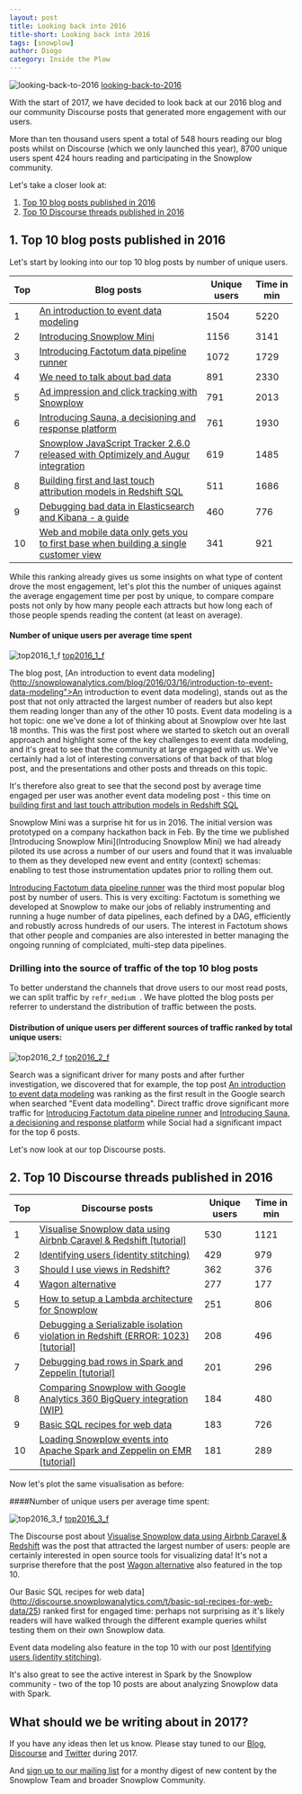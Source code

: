 ```yaml
---
layout: post
title: Looking back into 2016
title-short: Looking back into 2016
tags: [snowplow]
author: Diogo
category: Inside the Plow
---
```


![looking-back-to-2016] [looking-back-to-2016]

With the start of 2017, we have decided to look back at our 2016 blog and our community Discourse posts that generated more engagement with our users.

More than ten thousand users spent a total of 548 hours reading our blog posts whilst on Discourse (which we only launched this year), 8700 unique users spent 424 hours reading and participating in the Snowplow community.

Let's take a closer look at:

1. [Top 10 blog posts published in 2016](/blog/2017/01/12/looking-back-to-2016#Top10blogpost)
2. [Top 10 Discourse threads published in 2016](/blog/2017/01/12/looking-back-to-2016#discourseposts)


<!--more-->

<h2 id="Top10blogpost">1. Top 10 blog posts published in 2016</h2>

Let's start by looking into our top 10 blog posts by number of unique users.

<table class="table">
  <thead>
  <tr>
    <th>Top</th>
    <th>Blog posts</th>
    <th>Unique users</th>
    <th>Time in min</th>
  </tr>
  </thead>
  <tbody>
  <tr>
     <td>1</td>
    <td><a href="http://snowplowanalytics.com/blog/2016/03/16/introduction-to-event-data-modeling">An introduction to event data modeling</a></td>
    <td>1504</td>
    <td>5220</td>
  </tr>
  <tr>
    <td>2</td>
    <td><a href="http://snowplowanalytics.com/blog/2016/04/08/introducing-snowplow-mini/">Introducing Snowplow Mini</a></td>
    <td>1156</td>
    <td>3141</td>
  </tr>
  <tr>
    <td>3</td>
    <td><a href="http://snowplowanalytics.com/blog/2016/04/09/introducing-factotum-data-pipeline-runner/">Introducing Factotum data pipeline runner</a></td>
    <td>1072</td>
    <td>1729</td>
  </tr>
  <tr>
    <td>4</td>
    <td><a href="http://snowplowanalytics.com/blog/2016/01/07/we-need-to-talk-about-bad-data-architecting-data-pipelines-for-data-quality/">We need to talk about bad data</a></td>
    <td>891</td>
    <td>2330</td>
  </tr>
  <tr>
    <td>5</td>
    <td><a href="http://snowplowanalytics.com/blog/2016/03/07/ad-impression-and-click-tracking-with-snowplow/">Ad impression and click tracking with Snowplow</a></td>
    <td>791</td>
    <td>2013</td>
  </tr>
  <tr>
    <td>6</td>
    <td><a href="http://snowplowanalytics.com/blog/2016/09/22/introducing-sauna-a-decisioning-and-response-platform/">Introducing Sauna, a decisioning and response platform</a></td>
    <td>761</td>
    <td>1930</td>
  </tr>
  <tr>
    <td>7</td>
    <td><a href="http://snowplowanalytics.com/blog/2016/03/03/snowplow-javascript-tracker-2.6.0-released-with-optimizely-and-augur-integration/">Snowplow JavaScript Tracker 2.6.0 released with Optimizely and Augur integration</a></td>
    <td>619</td>
    <td>1485</td>
  </tr>
  <tr>
    <td>8</td>
    <td><a href="http://snowplowanalytics.com/blog/2016/02/22/building-first-and-last-touch-attribution-models-in-redshift-sql/">Building first and last touch attribution models in Redshift SQL</a></td>
    <td>511</td>
    <td>1686</td>
  </tr>
  <tr>
    <td>9</td>
    <td><a href="http://snowplowanalytics.com/blog/2016/03/03/guide-to-debugging-bad-data-in-elasticsearch-kibana/">Debugging bad data in Elasticsearch and Kibana - a guide</a></td>
    <td>460</td>
    <td>776</td>
  </tr>
  <tr>
    <td>10</td>
    <td><a href="http://snowplowanalytics.com/blog/2016/01/17/web-and-mobile-data-only-gets-you-to-first-base-when-building-a-single-customer-view/">Web and mobile data only gets you to first base when building a single customer view</a></td>
    <td>341</td>
    <td>921</td>
  </tr>
</tbody>
</table>

While this ranking already gives us some insights on what type of content drove the most engagement, let's plot this the number of uniques against the average engagement time per post by unique, to compare compare posts not only by how many people each attracts but how long each of those people spends reading the content (at least on average).


#### Number of unique users per average time spent

![top2016_1_f] [top2016_1_f]

The blog post, [An introduction to event data modeling](http://snowplowanalytics.com/blog/2016/03/16/introduction-to-event-data-modeling">An introduction to event data modeling), stands out as the post that not only attracted the largest number of readers but also kept them reading longer than any of the other 10 posts. Event data modeling is a hot topic: one we've done a lot of thinking about at Snowplow over hte last 18 months. This was the first post where we started to sketch out an overall approach and highlight some of the key challenges to event data modeling, and it's great to see that the community at large engaged with us. We've certainly had a lot of interesting conversations of that back of that blog post, and the presentations and other posts and threads on this topic.

It's therefore also great to see that the second post by average time engaged per user was another event data modeling post - this time on [building first and last touch attribution models in Redshift SQL](http://snowplowanalytics.com/blog/2016/02/22/building-first-and-last-touch-attribution-models-in-redshift-sql/)

Snowplow Mini was a surprise hit for us in 2016. The initial version was prototyped on a company hackathon back in Feb. By the time we published [Introducing Snowplow Mini](Introducing Snowplow Mini) we had already piloted its use across a number of our users and found that it was invaluable to them as they developed new event and entity (context) schemas: enabling to test those instrumentation updates prior to rolling them out.

[Introducing Factotum data pipeline runner](http://snowplowanalytics.com/blog/2016/04/09/introducing-factotum-data-pipeline-runner/) was the third most popular blog post by number of users. This is very exciting: Factotum is something we developed at Snowplow to make our jobs of reliably instrumenting and running a huge number of data pipelines, each defined by a DAG, efficiently and robustly across  hundreds of our users. The interest in Factotum shows that other people and companies are also interested in better managing the ongoing running of complciated, multi-step data pipelines.


<h3 id="Sourceoftraffic">Drilling into the source of traffic of the top 10 blog posts</h3>

To better understand the channels that drove users to our most read posts, we can split traffic by `refr_medium `. We have plotted the blog posts per referrer to understand the distribution of traffic between the posts.

#### Distribution of unique users per different sources of traffic ranked by total unique users:

![top2016_2_f] [top2016_2_f]

Search was a significant driver for many posts and after further investigation, we discovered that for example, the top post [An introduction to event data modeling](http://snowplowanalytics.com/blog/2016/03/16/introduction-to-event-data-modeling) was ranking as the first result in the Google search when searched "Event data modelling". Direct traffic drove significant more traffic for [Introducing Factotum data pipeline runner](http://snowplowanalytics.com/blog/2016/04/09/introducing-factotum-data-pipeline-runner/) and [Introducing Sauna, a decisioning and response platform](http://snowplowanalytics.com/blog/2016/09/22/introducing-sauna-a-decisioning-and-response-platform/) while Social had a significant impact for the top 6 posts.

Let's now look at our top Discourse posts.

<h2 id="discourseposts">2. Top 10 Discourse threads published in 2016</h2>

<table class="table">
  <thead>
  <tr>
    <th>Top</th>
    <th>Discourse posts</th>
    <th>Unique users</th>
    <th>Time in min</th>
  </tr>
  </thead>
  <tbody>
  <tr>
     <td>1</td>
    <td><a href="http://discourse.snowplowanalytics.com/t/visualise-snowplow-data-using-airbnb-caravel-redshift-tutorial/515">Visualise Snowplow data using Airbnb Caravel & Redshift [tutorial]</a></td>
    <td>530</td>
    <td>1121</td>
  </tr>
  <tr>
    <td>2</td>
    <td><a href="http://discourse.snowplowanalytics.com/t/identifying-users-identity-stitching/31">Identifying users (identity stitching)</a></td>
    <td>429</td>
    <td>979</td>
  </tr>
  <tr>
    <td>3</td>
    <td><a href="http://discourse.snowplowanalytics.com/t/should-i-use-views-in-redshift/410">Should I use views in Redshift?</a></td>
    <td>362</td>
    <td>376</td>
  </tr>
  <tr>
    <td>4</td>
    <td><a href="http://discourse.snowplowanalytics.com/t/wagon-alternative/579/">Wagon alternative</a></td>
    <td>277</td>
    <td>177</td>
  </tr>
  <tr>
    <td>5</td>
    <td><a href="http://discourse.snowplowanalytics.com/t/how-to-setup-a-lambda-architecture-for-snowplow/249">How to setup a Lambda architecture for Snowplow</a></td>
    <td>251</td>
    <td>806</td>
  </tr>
  <tr>
    <td>6</td>
    <td><a href="http://discourse.snowplowanalytics.com/t/debugging-a-serializable-isolation-violation-in-redshift-error-1023-tutorial/420">Debugging a Serializable isolation violation in Redshift (ERROR: 1023) [tutorial]</a></td>
    <td>208</td>
    <td>496</td>
  </tr>
  <tr>
    <td>7</td>
    <td><a href="http://discourse.snowplowanalytics.com/t/debugging-bad-rows-in-spark-and-zeppelin-tutorial/400">Debugging bad rows in Spark and Zeppelin [tutorial]</a></td>
    <td>201</td>
    <td>296</td>
  </tr>
  <tr>
    <td>8</td>
    <td><a href="http://discourse.snowplowanalytics.com/t/comparing-snowplow-with-google-analytics-360-bigquery-integration-wip/666">Comparing Snowplow with Google Analytics 360 BigQuery integration (WIP)</a></td>
    <td>184</td>
    <td>480</td>
  </tr>
  <tr>
    <td>9</td>
    <td><a href="http://discourse.snowplowanalytics.com/t/basic-sql-recipes-for-web-data/25">Basic SQL recipes for web data</a></td>
    <td>183</td>
    <td>726</td>
  </tr>
  <tr>
    <td>10</td>
    <td><a href="http://discourse.snowplowanalytics.com/t/loading-snowplow-events-into-apache-spark-and-zeppelin-on-emr-tutorial/153">Loading Snowplow events into Apache Spark and Zeppelin on EMR [tutorial]</a></td>
    <td>181</td>
    <td>289</td>
  </tr>
</tbody>
</table>

Now let's plot the same visualisation as before:

####Number of unique users per average time spent:

![top2016_3_f] [top2016_3_f]

The Discourse post about [Visualise Snowplow data using Airbnb Caravel & Redshift](http://discourse.snowplowanalytics.com/t/visualise-snowplow-data-using-airbnb-caravel-redshift-tutorial/515) was the post that attracted the largest number of users: people are certainly interested in open source tools for visualizing data! It's not a surprise therefore that the post [Wagon alternative](http://discourse.snowplowanalytics.com/t/wagon-alternative/579) also featured in the top 10.

Our Basic SQL recipes for web data](http://discourse.snowplowanalytics.com/t/basic-sql-recipes-for-web-data/25) ranked first for engaged time: perhaps not surprising as it's likely readers will have walked through the different example queries whilst testing them on their own Snowplow data.

Event data modeling also feature in the top 10 with our post [Identifying users (identity stitching)](http://discourse.snowplowanalytics.com/t/identifying-users-identity-stitching/31).

It's also great to see the active interest in Spark by the Snowplow community - two of the top 10 posts are about analyzing Snowplow data with Spark.

<h2 id="conclusion">What should we be writing about in 2017?</h2>

If you have any ideas then let us know. Please stay tuned to our [Blog](http://snowplowanalytics.com/blog/), [Discourse](http://discourse.snowplowanalytics.com/) and [Twitter](https://twitter.com/snowplowdata) during 2017.

And [sign up to our mailing list][mailing-list] for a monthy digest of new content by the Snowplow Team and broader Snowplow Community.

[looking-back-to-2016]: /assets/img/blog/2017/01/looking-back-to-2016.jpg
[top2016_1_f]: /assets/img/blog/2017/01/top2016_1_f.png
[top2016_2_f]: /assets/img/blog/2017/01/top2016_2_f.png
[top2016_3_f]: /assets/img/blog/2017/01/top2016_3_f.png
[mailing-list]: http://eepurl.com/b0yEgz
